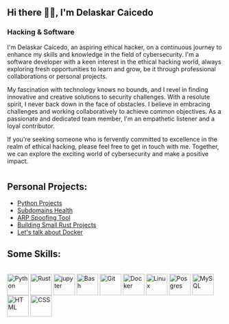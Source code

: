 ## Hi there 👋🏾, I'm Delaskar Caicedo
### **Hacking & Software**

I'm Delaskar Caicedo, an aspiring ethical hacker, on a continuous journey to enhance my skills and knowledge in the field of cybersecurity. I'm a software developer with a keen interest in the ethical hacking world, always exploring fresh opportunities to learn and grow, be it through professional collaborations or personal projects.

My fascination with technology knows no bounds, and I revel in finding innovative and creative solutions to security challenges. With a resolute spirit, I never back down in the face of obstacles. I believe in embracing challenges and working collaboratively to achieve common objectives. As a passionate and dedicated team member, I'm an empathetic listener and a loyal contributor.

If you're seeking someone who is fervently committed to excellence in the realm of ethical hacking, please feel free to get in touch with me. Together, we can explore the exciting world of cybersecurity and make a positive impact.

#

## Personal Projects:
- <a href="https://github.com/delaskar/python_projects">Python Projects</a>
- <a href="https://github.com/delaskar/okay_verify_200">Subdomains Health</a>
- <a href="https://github.com/delaskar/ARP_Spoofing_Tool">ARP Spoofing Tool</a>
- <a href="https://github.com/delaskar/building_small_rust_projects">Building Small Rust Projects</a>
- <a href="https://github.com/delaskar/Lets-talk-about-Docker">Let's talk about Docker</a>


## Some Skills:
  
<div style="display: inline block"><br>
  <img align="center" alt="Python" height="50" width="50" src="https://cdn.jsdelivr.net/gh/devicons/devicon/icons/python/python-original.svg"/>
  <img align="center" alt="Rust" height="50" width="50" src="https://cdn.jsdelivr.net/gh/devicons/devicon/icons/rust/rust-plain.svg" />
  <!--<img align="center" alt="Go" height="50" width="50" src="https://cdn.jsdelivr.net/gh/devicons/devicon/icons/go/go-original-wordmark.svg" />-->
  <img align="center" alt="jupyter" height="50" width="50" src="https://cdn.jsdelivr.net/gh/devicons/devicon/icons/jupyter/jupyter-original-wordmark.svg" />
  <img align="center" alt="Bash" height="50" width="50" src="https://cdn.jsdelivr.net/gh/devicons/devicon/icons/bash/bash-original.svg" />    
  <img align="center" alt="Git" height="50" width="50" src="https://cdn.jsdelivr.net/gh/devicons/devicon/icons/git/git-original.svg" />
  <img align="center" alt="Docker" height="50" width="50" src="https://cdn.jsdelivr.net/gh/devicons/devicon/icons/docker/docker-original-wordmark.svg" />    
  <img align="center" alt="Linux" height="50" width="50" src="https://cdn.jsdelivr.net/gh/devicons/devicon/icons/linux/linux-original.svg" />
  <img align="center" alt="Posgres" height="50" width="50" src="https://cdn.jsdelivr.net/gh/devicons/devicon/icons/postgresql/postgresql-original.svg" />
  <img align="center" alt="MySQL" height="50" width="50" src="https://cdn.jsdelivr.net/gh/devicons/devicon/icons/mysql/mysql-original-wordmark.svg" />
  <!--<img align="center" alt="Django" height="50" width="50" src="https://cdn.jsdelivr.net/gh/devicons/devicon/icons/django/django-plain.svg" />-->
  <!--<img align="center" alt="FastAPI" height="50" width="50" src="https://cdn.jsdelivr.net/gh/devicons/devicon/icons/fastapi/fastapi-original.svg" />-->
  <img align="center" alt="HTML" height="50" width="50" src="https://cdn.jsdelivr.net/gh/devicons/devicon/icons/html5/html5-original.svg" />
  <img align="center" alt="CSS" height="50" width="50" src="https://cdn.jsdelivr.net/gh/devicons/devicon/icons/css3/css3-original.svg" />   
</div>

##

